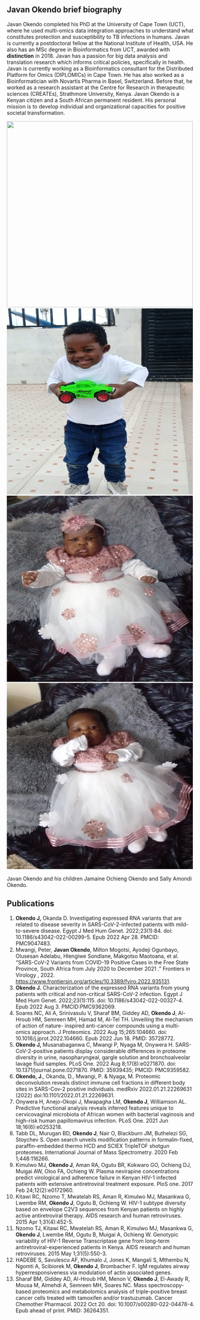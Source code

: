 ## Javan Okendo brief biography
Javan Okendo completed his PhD at the University of Cape Town (UCT), where he used multi-omics data integration approaches to understand what constitutes protection and susceptibility to TB infections in humans. Javan is currently a postdoctoral fellow at the National Institute of Health, USA. He also has an MSc degree in Bioinformatics from UCT, awarded with **distinction** in 2018. Javan has a passion for big data analysis and translation research which informs critical policies, specifically in health. Javan is currently working as a Bioinformatics consultant for the Distributed Platform for Omics (DIPLOMICs) in Cape Town. He has also worked as a Bioinformatician with Novartis Pharma in Basel, Switzerland. Before that, he worked as a research assistant at the Centre for Research in therapeutic sciences (CREATEs), Strathmore University, Kenya. Javan Okendo is a Kenyan citizen and a South African permanent resident. His personal mission is to develop individual and organizational capacities for positive societal transformation.

<p float="left">
  <img src="https://github.com/Jokendo-collab/Javan_Okendo_biography/blob/main/20221114_100600.jpg" width="500" height="500"  />
  <img src="https://github.com/Jokendo-collab/Javan_Okendo_biography/blob/main/IMG-20220724-WA0006.jpg" width="500" height="500" /> 
  <img src="https://github.com/Jokendo-collab/Javan_Okendo_biography/blob/main/Sally1.jpg" width="500" height="500" />
  <img src="https://github.com/Jokendo-collab/Javan_Okendo_biography/blob/main/sally2.jpg" width="500" height="500" />
</p>
Javan Okendo and his children Jamaine Ochieng Okendo and Sally Amondi Okendo.

## Publications
1. **Okendo J,** Okanda D. Investigating expressed RNA variants that are related to disease severity in SARS-CoV-2-infected patients with mild-to-severe disease. Egypt J Med Hum Genet. 2022;23(1):84. doi: 10.1186/s43042-022-00299-5. Epub 2022 Apr 28. PMCID: PMC9047483.
2. Mwangi, Peter, **Javan Okendo**, Milton Mogotsi, Ayodeji Ogunbayo, Olusesan Adelabu, Hlengiwe Sondlane, Makgotso Maotoana, et al. “SARS-CoV-2 Variants from COVID-19 Positive Cases in the Free State Province, South Africa from July 2020 to December 2021   .” Frontiers in Virology  , 2022. https://www.frontiersin.org/articles/10.3389/fviro.2022.935131.
3. **Okendo J.** Characterization of the expressed RNA variants from young patients with critical and non-critical SARS-CoV-2 infection. Egypt J Med Hum Genet. 2022;23(1):115. doi: 10.1186/s43042-022-00327-4. Epub 2022 Aug 3. PMCID:PMC9362069.
4. Soares NC, Ali A, Srinivasulu V, Sharaf BM, Giddey AD, **Okendo J**, Al-Hroub HM, Semreen MH, Hamad M, Al-Tel TH. Unveiling the mechanism of action of nature-
inspired anti-cancer compounds using a multi-omics approach. J Proteomics. 2022 Aug 15;265:104660. doi: 10.1016/j.jprot.2022.104660. Epub 2022 Jun 18. PMID: 35728772.
5.  **Okendo J,** Musanabaganwa C, Mwangi P, Nyaga M, Onywera H. SARS-CoV-2-positive patients display considerable differences in proteome diversity in urine, nasopharyngeal, gargle solution and bronchoalveolar lavage fluid samples. PLoS One. 2022 Aug 8;17(8):e0271870. doi: 10.1371/journal.pone.0271870. PMID: 35939435; PMCID: PMC9359582.
6.  **Okendo, J.**, Okanda, D., Mwangi, P. & Nyaga, M. Proteomic deconvolution reveals distinct immune cell fractions in different body sites in SARS-Cov-2 positive individuals. medRxiv 2022.01.21.22269631 (2022) doi:10.1101/2022.01.21.22269631.
7.  Onywera H, Anejo-Okopi J, Mwapagha LM, **Okendo J**, Williamson AL. Predictive functional analysis reveals inferred features unique to cervicovaginal microbiota of African women with bacterial vaginosis and high-risk human papillomavirus infection. PLoS One. 2021 Jun 18;16(6):e0253218.
8.  Tabb DL, Murugan BD, **Okendo J**, Nair O, Blackburn JM, Buthelezi SG, Stoychev S. Open search unveils modification patterns in formalin-fixed, paraffin-embedded thermo HCD and SCIEX TripleTOF shotgun proteomes. International Journal of Mass Spectrometry. 2020 Feb 1;448:116266.
9.  Kimulwo MJ, **Okendo J**, Aman RA, Ogutu BR, Kokwaro GO, Ochieng DJ, Muigai AW, Oloo FA, Ochieng W. Plasma nevirapine concentrations predict virological and adherence failure in Kenyan HIV-1 infected patients with extensive antiretroviral treatment exposure. PloS one. 2017 Feb 24;12(2):e0172960.
10.  Kitawi RC, Nzomo T, Mwatelah RS, Aman R, Kimulwo MJ, Masankwa G, Lwembe RM, **Okendo J**, Ogutu B, Ochieng W. HIV-1 subtype diversity based on envelope C2V3 sequences from Kenyan patients on highly active antiretroviral therapy. AIDS research and human retroviruses. 2015 Apr 1;31(4):452-5.
11.  Nzomo TJ, Kitawi RC, Mwatelah RS, Aman R, Kimulwo MJ, Masankwa G, **Okendo J**, Lwembe RM, Ogutu B, Muigai A, Ochieng W. Genotypic variability of HIV-1 Reverse Transcriptase gene from long-term antiretroviral-experienced patients in Kenya. AIDS research and human retroviruses. 2015 May 1;31(5):550-3.
12.  HADEBE S, Savulescu AF, Khumalo J, Jones K, Mangali S, Mthembu N, Ngomti A, Scibiorek M, **Okendo J**, Brombacher F. IgM regulates airway hyperresponsiveness via modulation of actin associated genes.
13. Sharaf BM, Giddey AD, Al-Hroub HM, Menon V, **Okendo J**, El-Awady R, Mousa M, Almehdi A, Semreen MH, Soares NC. Mass spectroscopy-based proteomics and metabolomics analysis of triple-positive breast cancer cells treated with tamoxifen and/or trastuzumab. Cancer Chemother Pharmacol. 2022 Oct 20. doi: 10.1007/s00280-022-04478-4. Epub ahead of print. PMID: 36264351.

